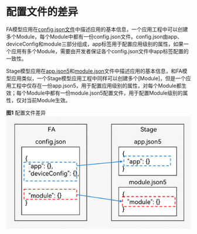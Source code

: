 # 配置文件的差异


FA模型应用在[config.json文件](../quick-start/application-configuration-file-overview-fa.md)中描述应用的基本信息，一个应用工程中可以创建多个Module，每个Module中都有一份config.json文件。config.json由app、deviceConfig和module三部分组成，app标签用于配置应用级别的属性，如果一个应用有多个Module，需要由开发者保证各个config.json文件中app标签配置的一致性。


Stage模型应用在[app.json5](../quick-start/app-configuration-file.md)和[module.json](../quick-start/module-configuration-file.md)文件中描述应用的基本信息，和FA模型应用类似，一个Stage模型应用工程中同样可以创建多个[Module]，但是一个应用工程中仅存在一份app.json5，用于配置应用级别的属性，对每个Module都生效；每个Module中都有一份module.json5配置文件，用于配置Module级别的属性，仅对当前Module生效。

  **图1** 配置文件差异  
![comparison-of-configuration-file](figures/comparison-of-configuration-file.png)

